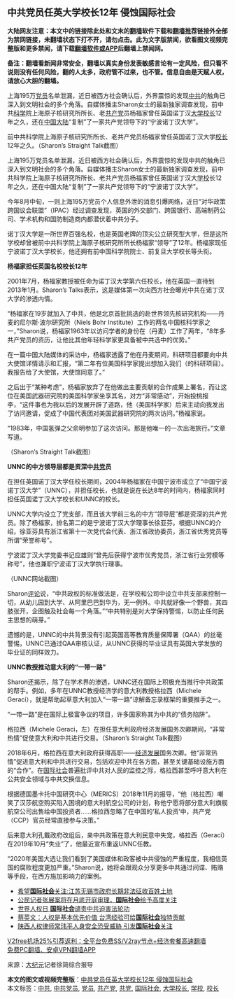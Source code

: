  <h2>中共党员任英大学校长12年 侵蚀国际社会</h2> <p class="notice"><b>大陆网友注意：本文中的链接除此处和文末的<a href="https://github.com/bannedbook/fanqiang" >翻墙</a>软件下载和<a href="https://github.com/killgcd/justmysocks/blob/master/README.md">翻墙推荐</a>链接外全部为禁网链接，未翻墙状态下打不开，请勿点击。此为文字版禁闻，欲看图文视频完整版和更多禁闻，请下载<a href="https://github.com/bannedbook/fanqiang">翻墙软件或APP</a>后翻墙上禁闻网。</p><p>备注：翻墙看新闻非常安全，翻墙以真实身份发表敏感言论有一定风险，但只看不说则没有任何风险，翻的人太多，政府管不过来，也不管。信息自由是天赋人权，请放心大胆的翻墙。</b></p>  <div class="entry"> <p id="summary">上海195万<a href="https://www.bannedbook.org/bnews/tag/%E5%85%9A%E5%91%98/" class="st_tag internal_tag" rel="tag" title="标签 党员 下的日志">党员</a>名单泄漏，近日被西方社会确认后，外界震惊的发现<a href="https://www.bannedbook.org/bnews/tag/%e4%b8%ad%e5%85%b1/" class="st_tag internal_tag" rel="tag" title="标签 中共 下的日志">中共</a>的触角已深入到文明社会的多个角落。自媒体播主Sharon女士的最新独家调查发现，前中共<span class='wp_keywordlink'><a href="https://www.bannedbook.org/forum11/topic309.html" title="禁片：“科学”的棍子" target="_blank">科学</a></span>院上海原子核研究所所长、老<a href="https://www.bannedbook.org/bnews/tag/%e5%85%b1%e4%ba%a7%e5%85%9a/" class="st_tag internal_tag" rel="tag" title="标签 共产党 下的日志">共产党</a>员杨福家曾任英国诺丁汉<a href="https://www.bannedbook.org/bnews/tag/%E5%A4%A7%E5%AD%A6%E6%A0%A1%E9%95%BF/" class="st_tag internal_tag" rel="tag" title="标签 大学校长 下的日志">大学校长</a>12年之久，还在<span class='wp_keywordlink_affiliate'><a href="https://www.bannedbook.org/" title="中国" target="_blank">中国</a></span><span class='wp_keywordlink_affiliate'><a href="https://www.bannedbook.org/" title="大陆" target="_blank">大陆</a></span>“复制”了一家共产党领导下的“宁波诺丁汉大学”。</p> <p id="conimg">前中共科学院上海原子核研究所所长、老共产党员杨福家曾任英国诺丁汉大学<a href="https://www.bannedbook.org/bnews/tag/%E6%A0%A1%E9%95%BF/" class="st_tag internal_tag" rel="tag" title="标签 校长 下的日志">校长</a>12年之久。（Sharon&#8217;s Straight Talk截图）</p> <p>上海195万党员名单泄漏，近日被西方社会确认后，外界震惊的发现中共的触角已深入到文明社会的多个角落。自媒体播主Sharon女士的最新独家调查发现，前中共科学院上海原子核研究所所长、老共产党员杨福家曾任英国诺丁汉大<a href="https://www.bannedbook.org/bnews/tag/%e5%ad%a6%e6%a0%a1/" class="st_tag internal_tag" rel="tag" title="标签 学校 下的日志">学校</a>长12年之久，还在中国大陆“复制”了一家共产党领导下的“宁波诺丁汉大学”。</p> <p>今年8月中旬，一则上海195万党员个人信息外泄的消息引爆网络，近日“对华政策跨国议会联盟”（IPAC）经过调查发现，英国的外交部门、跨国银行、高端制药公司、学术机构和国防制造商内都潜伏着中共分子。</p> <p>诺丁汉大学是一所世界百强名校，也是英国老牌的顶尖公立研究型大学，但是这所学校却曾被前中共科学院上海原子核研究所所长杨福家“领导”了12年。杨福家现任宁波诺丁汉大学校长，他还拥有前中国科学院院士、前复旦大学校长等头衔。</p> <p><strong>杨福家担任英国名校校长12年</strong></p> <p>2001年7月，杨福家教授被任命为诺丁汉大学第六任校长，他在英国一直待到2013年1月。Sharon’s Talks表示，这是媒体第一次向西方社会曝光中共在诺丁汉大学的渗透内情。</p>  <p>“杨福家在19岁就加入了中共，他是北京首批挑选的赴世界领先核研究机构——丹麦的尼尔斯·波尔研究所（Niels Bohr Institute）工作的两名中国核科学家之一，”Sharon说，杨福家1963年以访问学者的身份在（丹麦）工作了两年，“8年多共产党员的资历，让他比其他年轻科学家更具备被中共选中的优势。”</p> <p>在一篇中国大陆媒体的采访中，杨福家透露了他在丹麦期间，科研项目都要向中共大使馆详情请示和汇报，“第二年有位美国科学家提出想加入我们（的科研项目）。我报告给了大使馆，大使馆同意了。”</p> <p>之后出于“某种考虑”，杨福家放弃了在他做出主要贡献的合作成果上署名，而让这位在美国武器研究院的美国科学家坐享其名，对方“非常感动”，开始投桃报李，“这件事也为我以后的发展开辟了道路，他（美国科学家）后来主动向我发出了访问邀请，促成了中国代表团对美国武器研究院的两次访问。”杨福家说。</p> <p>“1983年，中国氢弹之父俞明参加了这次访问。那是他唯一的一次出海旅行。”文章写道。</p> <p>（Sharon’s Straight Talk截图）</p> <p><strong>UNNC的中方领导层都是资深中<a href="https://www.bannedbook.org/bnews/tag/%E5%85%B1%E5%85%9A/" class="st_tag internal_tag" rel="tag" title="标签 共党 下的日志">共党</a>员</strong></p> <p>在担任英国诺丁汉大学任校长期间，2004年杨福家在中国宁波市成立了“中国宁波诺丁汉大学”（UNNC），并担任校长，也就是说在长达8年的时间内，杨福家同时担任英国诺丁汉大学校长和UNNC的校长。</p>  <p>UNNC大学内设立了党支部，而且该大学前三名的中方“领导层”都是资深的共产党员。除了杨福家，排名第二的是宁波诺丁汉大学理事长徐亚芬。根据UNNC的介绍，徐亚芬具有浙江省第十一次党代会代表、浙江省政协委员，浙江省优秀党员等所谓“荣誉称号”。</p> <p>宁波诺丁汉大学党委书记应雄则“曾先后获得宁波市优秀党员，浙江省行业劳模等称号”，他也兼职宁波诺丁汉大学执行理事。</p> <p>（UNNC网站截图）</p> <p>Sharon<span class='wp_keywordlink_affiliate'><a href="https://www.bannedbook.org/bnews/comments/" title="新闻评论" target="_blank">评论</a></span>说，“中共政权的标准做法是，在学校和公司中设立中共支部来控制一切，从幼儿园到大学、从阿里巴巴到华为，无一例外。中共就好像一个野兽，其四肢张开，企图触及社会每一个角落。”“中共特别是对大学保持警惕，以防止任何民主思想的萌芽。”</p> <p>遗憾的是，UNNC的中共背景没有引起英国高等教育质量保障署（QAA）的丝毫警惕，UNNC已通过QAA审核认证，从UNNC获得的毕业证具有英国大学发放的毕业证的同样效力。</p> <p><strong>UNNC教授推动意大利的“一带一路”</strong></p> <p>Sharon还揭示，除了在学术界的渗透，UNNC还在国际上积极充当推行中共政策的帮手。例如，多年在UNNC教授经济学的意大利教授格拉西（Michele Geraci），就是帮助起草意大利加入“一带一路”谅解备忘录框架的重要推手之一。</p>  <p>“一带一路”是在国际上极富争议的项目，许多国家称其为中共的“债务陷阱”。</p> <p>格拉西（Michele Geraci，左）在担任意大利政府经济发展国务次卿期间，“非常热情”促使意大利和中共进行交易。（Sharon’s Straight Talk截图）</p> <p>2018年6月，格拉西在意大利政府获得高职——<span class='wp_keywordlink'><a href="https://www.bannedbook.org/forum2/topic869.html" title="宪政、法治和经济发展——走向市场经济的制度保障" target="_blank">经济发展</a></span>国务次卿。他“非常热情”促进意大利和中共进行交易，包括欢迎中共在各方面，甚至关键基础设施方面的“合作”。在<a href="https://www.bannedbook.org/bnews/tag/%E5%9B%BD%E9%99%85%E7%A4%BE%E4%BC%9A/" class="st_tag internal_tag" rel="tag" title="标签 国际社会 下的日志">国际社会</a>普遍批评中共对人民的监控之际，格拉西甚至呼吁意大利在公共安全领域与中共交换信息。</p> <p>根据德国墨卡托中国研究中心（MERICS）2018年11月的报导，“他（格拉西）嘲笑了汉莎航空购买陷入困境的意大利航空公司的计划，称他宁愿将部分意大利旗舰航空公司出售给中国投资者……格拉西忽略了在中国的‘私人投资’中，共产党（CCP）官员经常直接参与决策。”</p> <p>后来意大利孔戴政府改组后，亲中共政策在意大利民意中失宠，格拉西（Geraci）在2019年10月“失业”了，他最近宣布重返UNNC任教。</p> <p>“2020年美国大选让我们看到了美国媒体和政客被中共侵蚀的严重程度，我相信英国的腐败程度更加严重。”Sharon说，她将会跟观众分享更多中共通过间谍、贿赂等手段，在西方施加影响力的案例。</p> <p></p>  <p></p> <ul class='op-related-articles' title='相关阅读'> <li><a href='https://www.bannedbook.org/bnews/baitai/20201220/1451555.html' target='_blank'>希望<b>国际社会</b>关注:江苏无锡市政府长期非法征收百姓土地</a></li> <li><a href='https://www.bannedbook.org/bnews/headline/20201219/1450639.html' target='_blank'>公民记者张展案将在月底开庭审理，<b>国际社会</b>给予高度关注</a></li> <li><a href='https://www.bannedbook.org/bnews/bannedvideo/20201211/1445510.html' target='_blank'>世界人权日 <b>国际社会</b>谴责中共迫害法轮功</a></li> <li><a href='https://www.bannedbook.org/bnews/taiwannews/20201210/1445378.html' target='_blank'>蔡英文：人权是基本优先价值 台湾经验可给<b>国际社会</b>独特贡献</a></li> <li><a href='https://www.bannedbook.org/bnews/headline/20201204/1442094.html' target='_blank'>陕西人权律师常玮平人身安全恐受威胁 引发<b>国际社会</b>关注</a></li> </ul> <p class="texttj"> <a href="https://github.com/bannedbook/fanqiang/wiki/V2ray%E6%9C%BA%E5%9C%BA" target="_blank">V2free机场25%引荐返利：全平台免费SS/V2ray节点+经济套餐高速翻墙</a><br/> <a href="https://github.com/bannedbook/fanqiang/wiki/%E7%A6%81%E9%97%BB%E7%BD%91%E5%AE%89%E5%8D%93%E7%BF%BB%E5%A2%99%E6%96%B0%E9%97%BBAPP" target="_blank">免费PC翻墙、安卓VPN翻墙APP</a></p><p> 来源：<span class='wp_keywordlink_affiliate'><a href="http://www.epochtimes.com/" title="大纪元" target="_blank">大纪元</a></span>记者徐简综合报导 </p><a name='sharetosocial'></a>       <div><b>本文的图文或视频完整版</b>：<a href='https://www.bannedbook.org/bnews/topimagenews/20201221/1451913.html'>中共党员任英大学校长12年 侵蚀国际社会</a></div>  </div><!--END ENTRY--> <div class="postfooter"> <div>本文标签：<a href="https://www.bannedbook.org/bnews/tag/%e4%b8%ad%e5%85%b1/" rel="tag">中共</a>, <a href="https://www.bannedbook.org/bnews/tag/%E4%B8%AD%E5%85%B1%E5%85%9A%E5%91%98/" rel="tag">中共党员</a>, <a href="https://www.bannedbook.org/bnews/tag/%E5%85%9A%E5%91%98/" rel="tag">党员</a>, <a href="https://www.bannedbook.org/bnews/tag/%e5%85%b1%e4%ba%a7%e5%85%9a/" rel="tag">共产党</a>, <a href="https://www.bannedbook.org/bnews/tag/%E5%85%B1%E5%85%9A/" rel="tag">共党</a>, <a href="https://www.bannedbook.org/bnews/tag/%E5%9B%BD%E9%99%85%E7%A4%BE%E4%BC%9A/" rel="tag">国际社会</a>, <a href="https://www.bannedbook.org/bnews/tag/%E5%A4%A7%E5%AD%A6%E6%A0%A1%E9%95%BF/" rel="tag">大学校长</a>, <a href="https://www.bannedbook.org/bnews/tag/%e5%ad%a6%e6%a0%a1/" rel="tag">学校</a>, <a href="https://www.bannedbook.org/bnews/tag/%E6%A0%A1%E9%95%BF/" rel="tag">校长</a></div>  </div><!--END POSTFOOTER--> 